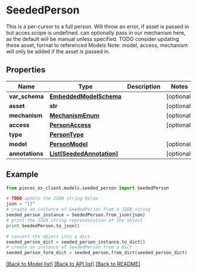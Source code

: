 # SeededPerson

This is a per-cursor to a full person.  Will throw an error, if asset is passed in but acces.scope is undefined.  can optionally pass in our mechanism here, as the default will be manual unless specified.  TODO consider updating these asset, format to referenced Models  Note: model, access, mechanism will only be added if the asset is passed in.

## Properties

Name | Type | Description | Notes
------------ | ------------- | ------------- | -------------
**var_schema** | [**EmbeddedModelSchema**](EmbeddedModelSchema.md) |  | [optional] 
**asset** | **str** |  | [optional] 
**mechanism** | [**MechanismEnum**](MechanismEnum.md) |  | [optional] 
**access** | [**PersonAccess**](PersonAccess.md) |  | [optional] 
**type** | [**PersonType**](PersonType.md) |  | 
**model** | [**PersonModel**](PersonModel.md) |  | [optional] 
**annotations** | [**List[SeededAnnotation]**](SeededAnnotation.md) |  | [optional] 

## Example

```python
from pieces_os_client.models.seeded_person import SeededPerson

# TODO update the JSON string below
json = "{}"
# create an instance of SeededPerson from a JSON string
seeded_person_instance = SeededPerson.from_json(json)
# print the JSON string representation of the object
print SeededPerson.to_json()

# convert the object into a dict
seeded_person_dict = seeded_person_instance.to_dict()
# create an instance of SeededPerson from a dict
seeded_person_form_dict = seeded_person.from_dict(seeded_person_dict)
```
[[Back to Model list]](../README.md#documentation-for-models) [[Back to API list]](../README.md#documentation-for-api-endpoints) [[Back to README]](../README.md)


